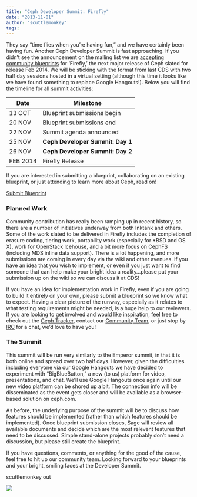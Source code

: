 ```yaml
---
title: "Ceph Developer Summit: Firefly"
date: "2013-11-01"
author: "scuttlemonkey"
tags: 
---
```


They say “time flies when you’re having fun,” and we have certainly been having fun. Another Ceph Developer Summit is fast approaching. If you didn’t see the announcement on the mailing list we are [accepting community blueprints](http://wiki.ceph.com/01Planning/02Blueprints/Firefly) for ‘Firefly,’ the next major release of Ceph slated for release Feb 2014. We will be sticking with the format from last CDS with two half day sessions hosted in a virtual setting (although this time it looks like we have found something to replace Google Hangouts!). Below you will find the timeline for all summit activities:

| Date | Milestone |
| --- | --- |
| 13 OCT | Blueprint submissions begin |
| 20 NOV | Blueprint submissions end |
| 22 NOV | Summit agenda announced |
| 25 NOV | **Ceph Developer Summit: Day 1** |
| 26 NOV | **Ceph Developer Summit: Day 2** |
| FEB 2014 | Firefly Release |

If you are interested in submitting a blueprint, collaborating on an existing blueprint, or just attending to learn more about Ceph, read on!

[Submit Blueprint](http://wiki.ceph.com/01Planning/02Blueprints/Firefly)

### Planned Work

Community contribution has really been ramping up in recent history, so there are a number of initiatives underway from both Inktank and others. Some of the work slated to be delivered in Firefly includes the completion of erasure coding, tiering work, portability work (especially for \*BSD and OS X), work for OpenStack Icehouse, and a bit more focus on CephFS (including MDS inline data support). There is a lot happening, and more submissions are coming in every day via the wiki and other avenues. If you have an idea that you wish to implement, or even if you just want to find someone that can help make your bright idea a reality…please put your submission up on the wiki so we can discuss it at CDS!

If you have an idea for implementation work in Firefly, even if you are going to build it entirely on your own, please submit a blueprint so we know what to expect. Having a clear picture of the runway, especially as it relates to what testing requirements might be needed, is a huge help to our reviewers. If you are looking to get involved and would like inspiration, feel free to check out the [Ceph Tracker](http://tracker.ceph.com/), contact our [Community Team](mailto:community@inktank.com), or just stop by [IRC](http://ceph.com/resources/mailing-list-irc/) for a chat, we’d love to have you!

### The Summit

This summit will be run very similarly to the Emperor summit, in that it is both online and spread over two half days. However, given the difficulties including everyone via our Google Hangouts we have decided to experiment with “BigBlueButton,” a new (to us) platform for video, presentations, and chat. We’ll use Google Hangouts once again until our new video platform can be shored up a bit. The connection info will be disseminated as the event gets closer and will be available as a browser-based solution on ceph.com.

As before, the underlying purpose of the summit will be to discuss how features should be implemented (rather than which features should be implemented). Once blueprint submission closes, Sage will review all available documents and decide which are the most relevent features that need to be discussed. Simple stand-alone projects probably don’t need a discussion, but please still create the blueprint.

If you have questions, comments, or anything for the good of the cause, feel free to hit up our community team. Looking forward to your blueprints and your bright, smiling faces at the Developer Summit.

scuttlemonkey out

![](http://track.hubspot.com/__ptq.gif?a=268973&k=14&bu=http://ceph.com&r=http://ceph.com/community/ceph-developer-summit-firefly/&bvt=rss&p=wordpress)
